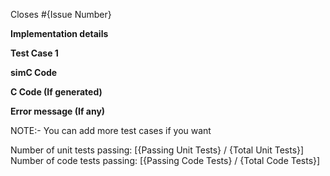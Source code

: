 Closes #{Issue Number}

**Implementation details**

**Test Case 1**

**simC Code**

**C Code (If generated)**

**Error message (If any)**


NOTE:- You can add more test cases if you want

Number of unit tests passing: [{Passing Unit Tests} / {Total Unit Tests}]
Number of code tests passing: [{Passing Code Tests} / {Total Code Tests}]
